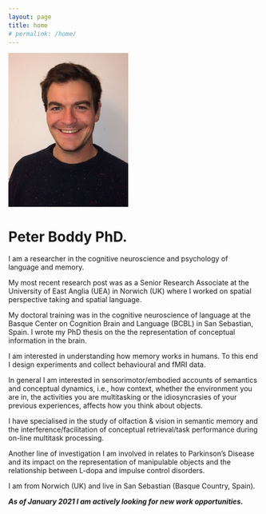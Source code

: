 ```yaml
---
layout: page
title: home
# permalink: /home/
---
```


![Peter Boddy](./PeterBoddy.jpeg)

# Peter Boddy PhD.

I am a researcher in the cognitive neuroscience and psychology of language and memory.

My most recent research post was as a Senior Research Associate at the University of East Anglia (UEA) in Norwich (UK) where I worked on spatial perspective taking and spatial language.

My doctoral training was in the cognitive neuroscience of language at the Basque Center on Cognition Brain and Language (BCBL) in San Sebastian, Spain. I wrote my PhD thesis on the the representation of conceptual information in the brain.

I am interested in understanding how memory works in humans. To this end I design experiments and collect behavioural and fMRI data.

In general I am interested in sensorimotor/embodied accounts of semantics and conceptual dynamics, i.e., how context, whether the environment you are in, the activities you are multitasking or the idiosyncrasies of your previous experiences, affects how you think about objects.

I have specialised in the study of olfaction & vision in semantic memory and the interference/facilitation of conceptual retrieval/task performance during on-line multitask processing.

Another line of investigation I am involved in relates to Parkinson’s Disease and its impact on the representation of manipulable objects and the relationship between L-dopa and impulse control disorders.

I am from Norwich (UK) and live in San Sebastian (Basque Country, Spain).

***As of January 2021 I am actively looking for new work opportunities.***
